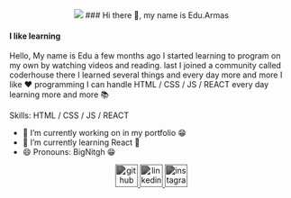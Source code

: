<div align="center">
  <img src="https://media.giphy.com/media/v1.Y2lkPTc5MGI3NjExaGtoYm1iYnA0bWp6MWIxMGtnbWY2azNnbGJpYjNjbzgwcmdsOXdqaiZlcD12MV9pbnRlcm5hbF9naWZfYnlfaWQmY3Q9Zw/iIqmM5tTjmpOB9mpbn/giphy.gif">
  ### Hi there 👋, my name is Edu.Armas
</div>

#### I like learning
Hello, My name is Edu a few months ago I started learning to program on my own by watching videos and reading. last I joined a community called coderhouse there I learned several things and every day more and more I like :heart: programming I can handle HTML / CSS / JS / REACT every day learning more and more :books: 

Skills: HTML / CSS / JS / REACT 

- 🔭 I’m currently working on in my portfolio :grin: 
- 🌱 I’m currently learning React :eyes: 
- 😄 Pronouns: BigNitgh :grin: 



<div align="center">
  <a href="https://github.com/BigNitgh">
    <img src="https://cdn.jsdelivr.net/npm/simple-icons@3.0.1/icons/github.svg" alt="github" height="40" style="filter: grayscale(100%) brightness(50%)">
  </a>
  <a href="https://www.linkedin.com/in/edu-armas-1a4b16260/">
    <img src="https://cdn.jsdelivr.net/npm/simple-icons@3.0.1/icons/linkedin.svg" alt="linkedin" height="40" style="filter: grayscale(100%) brightness(50%)">
  </a>
  <a href="https://www.instagram.com/edu.armas11/">
    <img src="https://cdn.jsdelivr.net/npm/simple-icons@3.0.1/icons/instagram.svg" alt="instagram" height="40" style="filter: grayscale(100%) brightness(50%)">
  </a>
</div>

